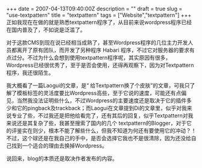 +++
date = 2007-04-13T09:40:00Z
description = ""
draft = true
slug = "use-textpattern"
title = "textpattern"
tags = ["Website","textpattern"]
+++
正如我现在在做的就是熟悉textpattern程序了，从目前来说wordpress程序已经在国内普及了，不如说是泛滥了。

对于这款CMS到现在说已经相当成熟了，甚至Wordpress程序的几位主力开发人员都离开了原有团队，而开发了另种程序 Habari 程序，不过它对服务器的要求有点过分。不过为什么会想到使用textpattern程序呢，其实原因有很多，Wordpress已经很优秀了，至于是否会使用，还得再观察下，因为对Textpattern程序，我还很陌生。

我大概看了一篇Laogui的文章，是“ 给Textpattern换了个皮肤”的文章，可我只了解了模板标签的灵活度要比Wordpress高些，至于它说的速度，可能还有点偏见，当然我没法证明些什么，不过Wordpress的主要速度还是取决于它的插件多少和它的pingback及trackback；而Laogui在文章提到Di的文章里，似乎对我来说专业了些，不过我还是把他给看完了，还有其后的回复，似乎Textpattern对我来说还是其复杂了些，我甚至搜索了国内的几个 textpattern的Blogger，对于它的评鉴实在则少，根本不能了解些什么，但我不知道为何还有要使用它的冲动？！不过，这个球还是在我自己的手中，是否会选择它我也不是很清除，因为还没给自己找到一个适合的理由去换掉Wordpress。

说回来，blog的本质还是取决作者发布的内容。